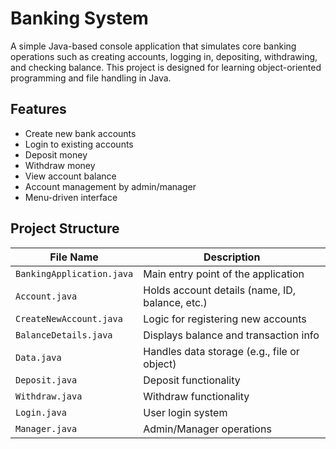 # Banking System

A simple Java-based console application that simulates core banking operations such as creating accounts, logging in, depositing, withdrawing, and checking balance. This project is designed for learning object-oriented programming and file handling in Java.

## Features

- Create new bank accounts
- Login to existing accounts
- Deposit money
- Withdraw money
- View account balance
- Account management by admin/manager
- Menu-driven interface

## Project Structure

| File Name              | Description                                     |
|------------------------|-------------------------------------------------|
| `BankingApplication.java` | Main entry point of the application             |
| `Account.java`           | Holds account details (name, ID, balance, etc.)    |
| `CreateNewAccount.java`  | Logic for registering new accounts             |
| `BalanceDetails.java`    | Displays balance and transaction info          |
| `Data.java`              | Handles data storage (e.g., file or object)    |
| `Deposit.java`           | Deposit functionality                          |
| `Withdraw.java`          | Withdraw functionality                         |
| `Login.java`             | User login system                              |
| `Manager.java`           | Admin/Manager operations                       |




